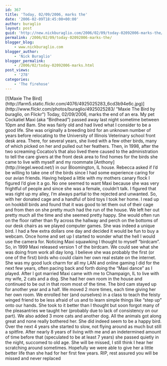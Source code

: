 ```yaml
---
id: 367
title: 'Today, 02/09/2006, marks the'
date: '2006-02-09T18:45:00+00:00'
author: buraglio
layout: post
guid: 'http://new.nickburaglio.com/2006/02/09/today-02092006-marks-the/'
permalink: /2006/02/09/today-02092006-marks-the/
blogger_blog:
    - www.nickburaglio.com
blogger_author:
    - 'Nick Buraglio'
blogger_permalink:
    - /2006/02/today-02092006-marks.html
post_views:
    - '278'
categories:
    - 'The firehose'
---
```


<div></div>[![Maxie The Bird](http://farm5.static.flickr.com/4076/4925025283_6cd3b94e6c.jpg)](http://www.flickr.com/photos/buraglio/4925025283/ "Maxie The Bird by buraglio, on Flickr")  
Today, 02/09/2006, marks the end of an era. My pet Cockatiel Maxi (aka “Birdhead”) passed away last night sometime between 10pm and 8am. She was fairly old and had lived what I consider to be a good life. She was originally a breeding bird for an unknown number of years before relocating to the University of Illinois Veterinary school front desk area. There, for several years, she lived with a few other birds, many of which picked on her and pulled out her feathers. Then, in 1998, after the two screaming Cocatoo’s that also lived there caused to the administration to tell the care givers at the front desk area to find homes for the birds she came to live with myself and my roommate [Anthony](http://riegel.weod.net/) in our Bloomington, IL house. Rebecca asked if I’d be willing to take one of the birds since I had some experience caring for our avian friends. Having helped a little with my mothers canary flock I figured I’d give it a go. No one seemed to want Maxi because she was very frightful of people and since she was a female, couldn’t talk. I figured that was right up my alley, I’m always partial to the rejected and unwanted. So, with her donated cage and a handful of bird toys I took her home. I read up on hookbill birds and found that it was good to let them out of their cage and from then on she pretty much had the run of the house. We left her out pretty much all the time and she seemed pretty happy. She would often run on the floor rather than fly across the hallway and perch on the bottoms of our desk chairs as we played computer games. She was indeed a unique bird.  
I had a few extra dollars one day and decided it would be fun to buy a webcam. Once home and set up I started to wonder what the hell I would use the camera for. Noticing Maxi squawking I thought to myself “birdcam”. So, in 1999 Maxi released version 1 of the birdcam. We could see what she was doing from work all day long. I believe she was probably the first (or one of the first) birds who could claim her own real estate on the internet. She was my good luck charm for all my LAN and online gaming I did for the next few years, often pacing back and forth doing the “Maxi dance” as I played.  
After I got married Maxi came with me to Champaign, IL to live with my wife, 2 cats and a dog. She had her own room in the house and continued to be out in that room most of the time. The bird cam stayed up for another year and a half.  
We moved 2 more times, each time giving her her own room. We enrolled her (and ourselves) in a class to teach the feisty winged friend to be less afraid of us and to learn simple things like “step up” onto our hands. She took to it better than I thought but soon forgot many of the pleasantries we taught her (probably due to lack of consistency on our part). We also added 3 more cats and another dog. All the animals got along great and none really bothered her. She did indeed seem to be a happy bird.  
Over the next 4 years she started to slow, not flying around as much but still a spitfire. After nearly 8 years of living with me and an indetermined amount of time before that (speculated to be at least 7 years) she passed quietly in the night, succomed to old age.  
She will be missed, I still think I hear her scratching around sometimes. Hopefully we were able to give her a little better life than she had for her first few years. RIP, rest assured you will be missed and never replaced

<div></div>